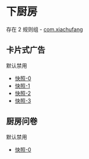 # 下厨房

存在 2 规则组 - [com.xiachufang](/src/apps/com.xiachufang.ts)

## 卡片式广告

默认禁用

- [快照-0](https://i.gkd.li/i/13348710)
- [快照-1](https://i.gkd.li/i/13363079)
- [快照-2](https://i.gkd.li/i/13454534)
- [快照-3](https://i.gkd.li/i/13484117)

## 厨房问卷

默认禁用

- [快照-0](https://i.gkd.li/i/13363042)
